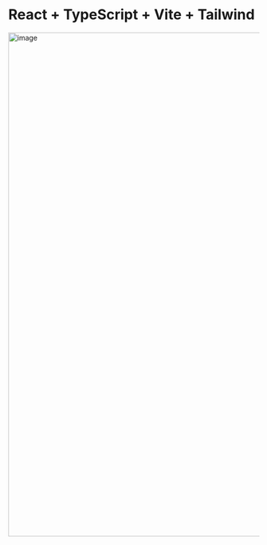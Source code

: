 # React + TypeScript + Vite + Tailwind

<img width="1012" alt="image" src="https://github.com/user-attachments/assets/95ed9bb0-8cea-465b-a24c-17ee37e46f64" />


